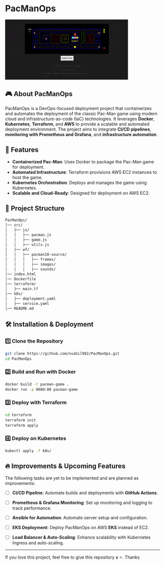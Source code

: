 # PacManOps

![PacManOps](Pacman-Preview.gif)  

## 🎮 About PacManOps
PacManOps is a DevOps-focused deployment project that containerizes and automates the deployment of the classic Pac-Man game using modern cloud and infrastructure-as-code (IaC) technologies. It leverages **Docker**, **Kubernetes**, **Terraform**, and **AWS** to provide a scalable and automated deployment environment. The project aims to integrate **CI/CD pipelines**, **monitoring with Prometheus and Grafana**, and **infrastructure automation**.

## 🚀 Features
- **Containerized Pac-Man**: Uses Docker to package the Pac-Man game for deployment.
- **Automated Infrastructure**: Terraform provisions AWS EC2 instances to host the game.
- **Kubernetes Orchestration**: Deploys and manages the game using Kubernetes.
- **Scalable and Cloud-Ready**: Designed for deployment on AWS EC2.

## 📂 Project Structure
```
PacManOps/
│── src/
│   ├── js/
│   │   ├── pacman.js
│   │   ├── game.js
│   │   ├── utils.js
│   ├── wf/
│   │   ├── pacman10-source/
│   │   │   ├── frames/
│   │   │   ├── images/
│   │   │   ├── sounds/
│── index.html
│── Dockerfile
│── terraform/
│   ├── main.tf
│── k8s/
│   ├── deployment.yaml
│   ├── service.yaml
│── README.md
```

## 🛠️ Installation & Deployment

### 1️⃣ Clone the Repository
```bash
git clone https://github.com/nsahil992/PacManOps.git
cd PacManOps
```

### 2️⃣ Build and Run with Docker
```bash
docker build -t pacman-game .
docker run -p 8080:80 pacman-game
```

### 3️⃣ Deploy with Terraform
```bash
cd terraform
terraform init
terraform apply 
```

### 4️⃣ Deploy on Kubernetes
```bash
kubectl apply -f k8s/
```

## 🔥 Improvements & Upcoming Features

The following tasks are yet to be implemented and are planned as improvements:
- [ ] **CI/CD Pipeline**: Automate builds and deployments with **GitHub Actions**.
- [ ] **Prometheus & Grafana Monitoring**: Set up monitoring and logging to track performance.
- [ ] **Ansible for Automation**: Automate server setup and configuration.
- [ ] **EKS Deployment**: Deploy PacManOps on AWS **EKS** instead of EC2.
- [ ] **Load Balancer & Auto-Scaling**: Enhance scalability with Kubernetes Ingress and auto-scaling.


---
If you love this project, feel free to give this repository a ⭐. Thanks


